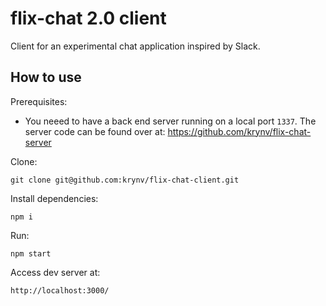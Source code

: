 # flix-chat 2.0 client

Client for an experimental chat application inspired by Slack.

## How to use

Prerequisites:
- You neeed to have a back end server running on a local port `1337`. The server code can be found over at: https://github.com/krynv/flix-chat-server
 
Clone:
    
    git clone git@github.com:krynv/flix-chat-client.git

Install dependencies:

    npm i

Run:

    npm start

Access dev server at:

    http://localhost:3000/

